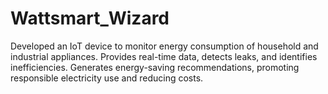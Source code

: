 # Wattsmart_Wizard
Developed an IoT device to monitor energy consumption of household and industrial appliances. Provides real-time data, detects leaks, and identifies inefficiencies. Generates energy-saving recommendations, promoting responsible electricity use and reducing costs.
